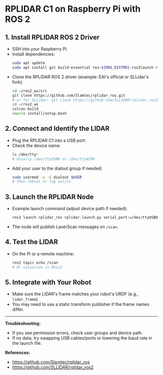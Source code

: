 # RPLIDAR C1 on Raspberry Pi with ROS 2

## 1. Install RPLIDAR ROS 2 Driver

- SSH into your Raspberry Pi.
- Install dependencies:
  ```sh
  sudo apt update
  sudo apt install git build-essential ros-${ROS_DISTRO}-ros2launch ros-${ROS_DISTRO}-sensor-msgs
  ```
- Clone the RPLIDAR ROS 2 driver (example: EAI's official or SLLidar's fork):
  ```sh
  cd ~/ros2_ws/src
  git clone https://github.com/Slamtec/rplidar_ros.git
  # or for SLLidar: git clone https://github.com/SLLIDAR/rplidar_ros2.git
  cd ~/ros2_ws
  colcon build
  source install/setup.bash
  ```

## 2. Connect and Identify the LIDAR

- Plug the RPLIDAR C1 into a USB port.
- Check the device name:
  ```sh
  ls /dev/tty*
  # Usually /dev/ttyUSB0 or /dev/ttyACM0
  ```
- Add your user to the dialout group if needed:
  ```sh
  sudo usermod -a -G dialout $USER
  # Then reboot or log out/in
  ```

## 3. Launch the RPLIDAR Node

- Example launch command (adjust device path if needed):
  ```sh
  ros2 launch rplidar_ros rplidar.launch.py serial_port:=/dev/ttyUSB0
  ```
- The node will publish LaserScan messages on `/scan`.

## 4. Test the LIDAR

- On the Pi or a remote machine:
  ```sh
  ros2 topic echo /scan
  # Or visualize in RViz2
  ```

## 5. Integrate with Your Robot

- Make sure the LIDAR's frame matches your robot's URDF (e.g., `lidar_frame`).
- You may need to use a static transform publisher if the frame names differ.

---

**Troubleshooting:**
- If you see permission errors, check user groups and device path.
- If no data, try swapping USB cables/ports or lowering the baud rate in the launch file.

**References:**
- https://github.com/Slamtec/rplidar_ros
- https://github.com/SLLIDAR/rplidar_ros2
